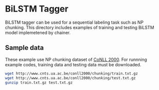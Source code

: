 # BiLSTM Tagger
BiLSTM tagger can be used for a sequential labeling task such as NP chunking.
This directory includes examples of training and testing BiLSTM model implemetened by chainer.

## Sample data
These example use NP chunking dataset of [CoNLL 2000](http://www.cnts.ua.ac.be/conll2000/chunking/).
For runnning example codes, training data and testing data must be downloaded.

```sh
wget http://www.cnts.ua.ac.be/conll2000/chunking/train.txt.gz
wget http://www.cnts.ua.ac.be/conll2000/chunking/test.txt.gz
gunzip train.txt.gz test.txt.gz
```
